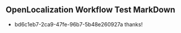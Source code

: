 ## OpenLocalization Workflow Test MarkDown

* bd6c1eb7-2ca9-47fe-96b7-5b48e260927a 
thanks!



<!--HONumber=Jan16_HO4-->
